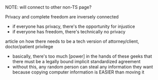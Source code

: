
NOTE: will connect to other non-TS page?

Privacy and complete freedom are inversely connected
- if everyone has privacy, there's the opportunity for injustice
- if everyone has freedom, there's technically no privacy
 
article on how there needs to be a tech version of attorney/client, doctor/patient privilege
- basically, there's too much [power] in the hands of these geeks that there must be a legally bound implicit standardized agreement
- without this, any random person can steal any information they want because copying computer information is EASIER than moving it
